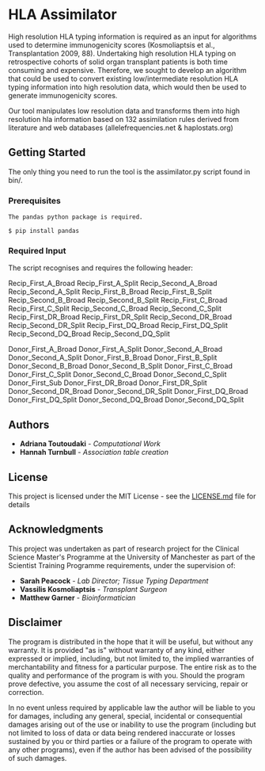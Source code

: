 # HLA Assimilator

High resolution HLA typing information is required as an input for algorithms used to determine immunogenicity scores (Kosmoliaptsis et al., Transplantation 2009, 88). Undertaking high resolution HLA typing on retrospective cohorts of solid organ transplant patients is both time consuming and expensive. Therefore, we sought to develop an algorithm that could be used to convert existing low/intermediate resolution HLA typing information into high resolution data, which would then be used to generate immunogenicity scores.

Our tool manipulates low resolution data and transforms them into high resolution hla information based on 132 assimilation rules derived from literature and web databases (allelefrequencies.net & haplostats.org)

## Getting Started

The only thing you need to run the tool is the assimilator.py script found in bin/.

### Prerequisites

```
The pandas python package is required. 

$ pip install pandas

```

### Required Input

The script recognises and requires the following header:

Recip_First_A_Broad
Recip_First_A_Split
Recip_Second_A_Broad
Recip_Second_A_Split
Recip_First_B_Broad
Recip_First_B_Split
Recip_Second_B_Broad
Recip_Second_B_Split
Recip_First_C_Broad
Recip_First_C_Split
Recip_Second_C_Broad
Recip_Second_C_Split
Recip_First_DR_Broad
Recip_First_DR_Split
Recip_Second_DR_Broad
Recip_Second_DR_Split
Recip_First_DQ_Broad
Recip_First_DQ_Split
Recip_Second_DQ_Broad
Recip_Second_DQ_Split
 
 
Donor_First_A_Broad
Donor_First_A_Split
Donor_Second_A_Broad
Donor_Second_A_Split
Donor_First_B_Broad
Donor_First_B_Split
Donor_Second_B_Broad
Donor_Second_B_Split
Donor_First_C_Broad
Donor_First_C_Split
Donor_Second_C_Broad
Donor_Second_C_Split
Donor_First_Sub
Donor_First_DR_Broad
Donor_First_DR_Split
Donor_Second_DR_Broad
Donor_Second_DR_Split
Donor_First_DQ_Broad
Donor_First_DQ_Split
Donor_Second_DQ_Broad
Donor_Second_DQ_Split



## Authors

* **Adriana Toutoudaki** - *Computational Work*
* **Hannah Turnbull** - *Association table creation*


## License

This project is licensed under the MIT License - see the [LICENSE.md](LICENSE.md) file for details

## Acknowledgments

This project was undertaken as part of research project for the Clinical Science Master's Programme at the University of Manchester as part of the Scientist Training Programme requirements, under the supervision of:

* **Sarah Peacock** - *Lab Director; Tissue Typing Department*
* **Vassilis Kosmoliaptsis** - *Transplant Surgeon*
* **Matthew Garner** - *Bioinformatician*



## Disclaimer

The program is distributed in the hope that it will be useful, but without any warranty. It is provided "as is" without warranty of any kind, either expressed or implied, including, but not limited to, the implied warranties of merchantability and fitness for a particular purpose. The entire risk as to the quality and performance of the program is with you. Should the program prove defective, you assume the cost of all necessary servicing, repair or correction.									
									
In no event unless required by applicable law the author will be liable to you for damages, including any general, special, incidental or consequential damages arising out of the use or inability to use the program (including but not limited to loss of data or data being rendered inaccurate or losses sustained by you or third parties or a failure of the program to operate with any other programs), even if the author has been advised of the possibility of such damages.									







